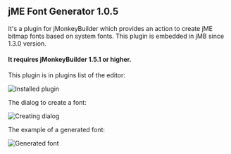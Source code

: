 
## jME Font Generator 1.0.5

It's a plugin for jMonkeyBuilder which provides an action to create jME bitmap fonts based on system fonts.
This plugin is embedded in jMB since 1.3.0 version.

#### It requires jMonkeyBuilder 1.5.1 or higher.

This plugin is in plugins list of the editor:

![Installed plugin](https://i.imgur.com/EnEF1OI.png)

The dialog to create a font:

![Creating dialog](http://i.imgur.com/eW6Hhc5.png)

The example of a generated font:

![Generated font](http://i.imgur.com/hFbGdQE.png)